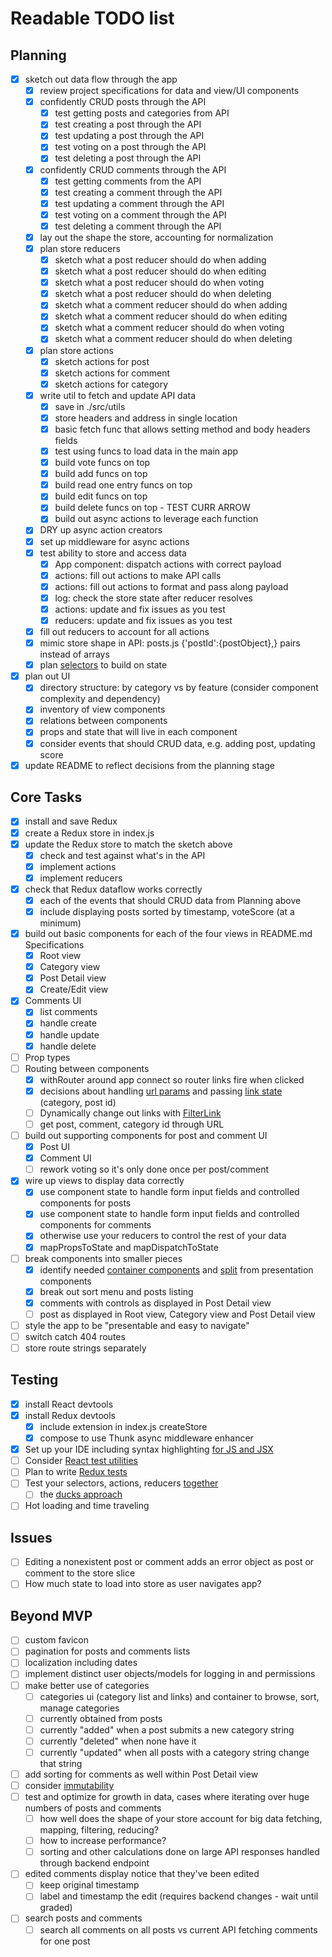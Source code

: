 # Readable TODO list

## Planning
- [X] sketch out data flow through the app
	- [X] review project specifications for data and view/UI components
	- [X] confidently CRUD posts through the API
		- [X] test getting posts and categories from API
		- [X] test creating a post through the API
		- [X] test updating a post through the API
		- [X] test voting on a post through the API
		- [X] test deleting a post through the API 
	- [X] confidently CRUD comments through the API
		- [X] test getting comments from the API
		- [X] test creating a comment through the API
		- [X] test updating a comment through the API
		- [X] test voting on a comment through the API
		- [X] test deleting a comment through the API
	- [X] lay out the shape the store, accounting for normalization
	- [X] plan store reducers
		- [X] sketch what a post reducer should do when adding
		- [X] sketch what a post reducer should do when editing
		- [X] sketch what a post reducer should do when voting
		- [X] sketch what a post reducer should do when deleting
		- [X] sketch what a comment reducer should do when adding
		- [X] sketch what a comment reducer should do when editing
		- [X] sketch what a comment reducer should do when voting
		- [X] sketch what a comment reducer should do when deleting
	- [X] plan store actions
		- [X] sketch actions for post
		- [X] sketch actions for comment
		- [X] sketch actions for category
	- [X] write util to fetch and update API data
		- [X] save in ./src/utils
		- [X] store headers and address in single location
		- [X] basic fetch func that allows setting method and body headers fields
		- [X] test using funcs to load data in the main app
		- [X] build vote funcs on top
		- [X] build add funcs on top
		- [X] build read one entry funcs on top
		- [X] build edit funcs on top
		- [X] build delete funcs on top - TEST CURR ARROW
		- [X] build out async actions to leverage each function
	- [X] DRY up async action creators
	- [X] set up middleware for async actions
	- [X] test ability to store and access data
		- [X] App component: dispatch actions with correct payload
		- [X] actions: fill out actions to make API calls
		- [X] actions: fill out actions to format and pass along payload
		- [X] log: check the store state after reducer resolves
		- [X] actions: update and fix issues as you test
		- [X] reducers: update and fix issues as you test
	- [X] fill out reducers to account for all actions
	- [X] mimic store shape in API: posts.js {'postId':{postObject},} pairs instead of arrays
	- [X] plan [selectors](https://github.com/reactjs/reselect) to build on state
- [X] plan out UI
	- [X] directory structure: by category vs by feature (consider component complexity and dependency)
	- [X] inventory of view components
	- [X] relations between components
	- [X] props and state that will live in each component
	- [X] consider events that should CRUD data, e.g. adding post, updating score
- [X] update README to reflect decisions from the planning stage

## Core Tasks
- [X] install and save Redux
- [X] create a Redux store in index.js
- [X] update the Redux store to match the sketch above
	- [X] check and test against what's in the API
	- [X] implement actions
	- [X] implement reducers
- [X] check that Redux dataflow works correctly
	- [X] each of the events that should CRUD data from Planning above
	- [X] include displaying posts sorted by timestamp, voteScore (at a minimum)
- [X] build out basic components for each of the four views in README.md Specifications
	- [X] Root view
	- [X] Category view
	- [X] Post Detail view
	- [X] Create/Edit view
- [X] Comments UI
	- [X] list comments
	- [X] handle create
	- [X] handle update
	- [X] handle delete
- [ ] Prop types
- [ ] Routing between components
	- [X] withRouter around app connect so router links fire when clicked
	- [X] decisions about handling [url params](http://redux.js.org/docs/advanced/UsageWithReactRouter.html#containersvisibletodolistjs) and passing [link state](https://stackoverflow.com/questions/41466055/how-do-i-pass-state-through-react-router) (category, post id)
	- [ ] Dynamically change out links with [FilterLink](http://redux.js.org/docs/advanced/UsageWithReactRouter.html#navigating-with-react-router)
	- [ ] get post, comment, category id through URL
- [ ] build out supporting components for post and comment UI
	- [X] Post UI
	- [X] Comment UI
	- [ ] rework voting so it's only done once per post/comment
- [X] wire up views to display data correctly
	- [X] use component state to handle form input fields and controlled components for posts
	- [X] use component state to handle form input fields and controlled components for comments
	- [X] otherwise use your reducers to control the rest of your data
	- [X] mapPropsToState and mapDispatchToState
- [ ] break components into smaller pieces
	- [X] identify needed [container components](https://medium.com/@dan_abramov/smart-and-dumb-components-7ca2f9a7c7d0) and [split](https://gist.github.com/chantastic/fc9e3853464dffdb1e3c) from presentation components
	- [X] break out sort menu and posts listing
	- [X] comments with controls as displayed in Post Detail view
	- [ ] post as displayed in Root view, Category view and Post Detail view
- [ ] style the app to be "presentable and easy to navigate"
- [ ] switch catch 404 routes
- [ ] store route strings separately

## Testing
- [X] install React devtools
- [X] install Redux devtools
	- [X] include extension in index.js createStore
	- [X] compose to use Thunk async middleware enhancer
- [X] Set up your IDE including syntax highlighting [for JS and JSX](https://packagecontrol.io/packages/Babel)
- [ ] Consider [React test utilities](https://reactjs.org/docs/test-utils.html)
- [ ] Plan to write [Redux tests](http://redux.js.org/docs/recipes/WritingTests.html)
- [ ] Test your selectors, actions, reducers [together](https://github.com/reactjs/redux/issues/1171)
	- [ ] the [ducks approach](https://github.com/reactjs/reselect#motivation-for-memoized-selectors)
- [ ] Hot loading and time traveling

## Issues
- [ ] Editing a nonexistent post or comment adds an error object as post or comment to the store slice
- [ ] How much state to load into store as user navigates app?

## Beyond MVP
- [ ] custom favicon
- [ ] pagination for posts and comments lists
- [ ] localization including dates
- [ ] implement distinct user objects/models for logging in and permissions
- [ ] make better use of categories
	- [ ] categories ui (category list and links) and container to browse, sort, manage categories
	- [ ] currently obtained from posts
	- [ ] currently "added" when a post submits a new category string
	- [ ] currently "deleted" when none have it
	- [ ] currently "updated" when all posts with a category string change that string
- [ ] add sorting for comments as well within Post Detail view
- [ ] consider [immutability](http://redux.js.org/docs/recipes/UsingImmutableJS.html)
- [ ] test and optimize for growth in data, cases where iterating over huge numbers of posts and comments
	- [ ] how well does the shape of your store account for big data fetching, mapping, filtering, reducing?
	- [ ] how to increase performance?
	- [ ] sorting and other calculations done on large API responses handled through backend endpoint
- [ ] edited comments display notice that they've been edited
	- [ ] keep original timestamp
	- [ ] label and timestamp the edit (requires backend changes - wait until graded)
- [ ] search posts and comments
	- [ ] search all comments on all posts vs current API fetching comments for one post
